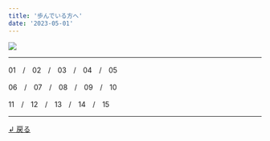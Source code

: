 ```yaml
---
title: '歩んでいる方へ'
date: '2023-05-01'
---
```

![](/images/4.jpg)
***
01　/　02　/　03　/　04　/　05

06　/　07　/　08　/　09　/　10

11　/　12　/　13　/　14　/　15
***
[ ↲ 戻る ](/posts/0)
